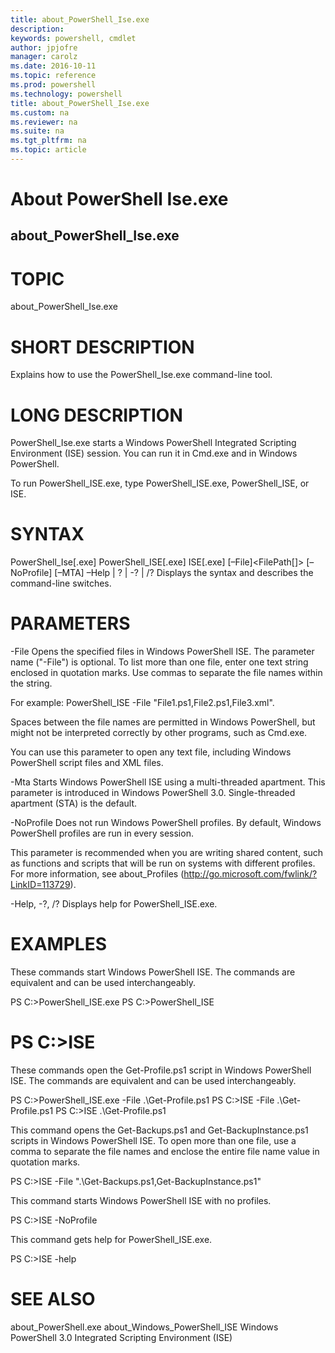 ```yaml
---
title: about_PowerShell_Ise.exe
description: 
keywords: powershell, cmdlet
author: jpjofre
manager: carolz
ms.date: 2016-10-11
ms.topic: reference
ms.prod: powershell
ms.technology: powershell
title: about_PowerShell_Ise.exe
ms.custom: na
ms.reviewer: na
ms.suite: na
ms.tgt_pltfrm: na
ms.topic: article
---
```

# About PowerShell Ise.exe
## about_PowerShell_Ise.exe
# TOPIC

about_PowerShell_Ise.exe

# SHORT DESCRIPTION

Explains how to use the PowerShell_Ise.exe command-line tool.

# LONG DESCRIPTION

PowerShell_Ise.exe starts a Windows PowerShell Integrated
Scripting Environment (ISE) session. You can run it in Cmd.exe
and in Windows PowerShell.

To run PowerShell_ISE.exe, type PowerShell_ISE.exe, PowerShell_ISE,
or ISE.

# SYNTAX

PowerShell_Ise[.exe]
PowerShell_ISE[.exe]
ISE[.exe]
[–File]<FilePath[]> [–NoProfile] [–MTA]
–Help | ? | -? | /?
Displays the syntax and describes the command-line switches.

# PARAMETERS

-File
Opens the specified files in Windows PowerShell ISE. The
parameter name ("-File") is optional. To list more than one
file, enter one text string enclosed in quotation marks. Use
commas to separate the file names within the string.

For example:
PowerShell_ISE -File "File1.ps1,File2.ps1,File3.xml".

Spaces between the file names are permitted in Windows PowerShell,
but might not be interpreted correctly by other programs, such as
Cmd.exe.

You can use this parameter to open any text file, including Windows
PowerShell script files and XML files.

-Mta
Starts Windows PowerShell ISE using a multi-threaded apartment. This
parameter is introduced in Windows PowerShell 3.0. Single-threaded
apartment (STA) is the default.

-NoProfile
Does not run Windows PowerShell profiles. By default, Windows PowerShell
profiles are run in every session.

This parameter is recommended when you are writing shared content, such as
functions and scripts that will be run on systems with different profiles.
For more information, see about_Profiles
(http://go.microsoft.com/fwlink/?LinkID=113729).

-Help, -?, /?
Displays help for PowerShell_ISE.exe.

# EXAMPLES

These commands start Windows PowerShell ISE. The commands are equivalent
and can be used interchangeably.

PS C:>PowerShell_ISE.exe
PS C:>PowerShell_ISE
# PS C:>ISE


These commands open the Get-Profile.ps1 script in Windows PowerShell ISE.
The commands are equivalent and can be used interchangeably.

PS C:>PowerShell_ISE.exe -File .\Get-Profile.ps1
PS C:>ISE -File .\Get-Profile.ps1
PS C:>ISE .\Get-Profile.ps1

This command opens the Get-Backups.ps1 and Get-BackupInstance.ps1 scripts
in Windows PowerShell ISE. To open more than one file, use a comma to
separate the file names and enclose the entire file name value in quotation
marks.

PS C:>ISE -File ".\Get-Backups.ps1,Get-BackupInstance.ps1"

This command starts Windows PowerShell ISE with no profiles.

PS C:>ISE -NoProfile

This command gets help for PowerShell_ISE.exe.

PS C:>ISE -help

# SEE ALSO

about_PowerShell.exe
about_Windows_PowerShell_ISE
Windows PowerShell 3.0 Integrated Scripting Environment (ISE)

